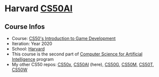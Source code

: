 # Harvard [CS50AI](https://www.edx.org/course/cs50s-introduction-to-artificial-intelligence-with-python)
## Course Infos
* Course: [CS50's Introduction to Game Development](https://www.edx.org/course/cs50s-introduction-to-artificial-intelligence-with-python)
* Iteration: Year 2020
* School: [Harvard](https://www.edx.org/school/harvardx)
* This course is the second part of [Computer Science for Artificial Intelligence](https://www.edx.org/professional-certificate/harvardx-computer-science-for-artifical-intelligence) program
* My other CS50 repos: [CS50x](https://github.com/e1630m/edx-harvard-cs50x), [CS50AI](https://github.com/e1630m/edx-harvard-cs50ai) (here), [CS50G](https://github.com/e1630m/edx-harvard-cs50g), [CS50M](https://github.com/e1630m/edx-harvard-cs50m), [CS50T](https://github.com/e1630m/edx-harvard-cs50t), [CS50W](https://github.com/e1630m/edx-harvard-cs50w)
